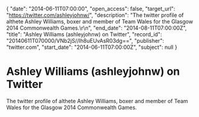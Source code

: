 {
  "date": "2014-06-11T07:00:00", 
  "open_access": false, 
  "target_url": "https://twitter.com/ashleyjohnw/", 
  "description": "The twitter profile of althete Ashley Williams, boxer and member of Team Wales for the Glasgow 2014 Commonwealth Games.\r\n", 
  "end_date": "2014-08-11T07:00:00Z", 
  "title": "Ashley Williams (ashleyjohnw) on Twitter", 
  "record_id": "20140611T070000/VNb2jS//Ih8uEUvAsR03dg==", 
  "publisher": "twitter.com", 
  "start_date": "2014-06-11T07:00:00Z", 
  "subject": null
}

# Ashley Williams (ashleyjohnw) on Twitter

The twitter profile of althete Ashley Williams, boxer and member of Team Wales for the Glasgow 2014 Commonwealth Games.
